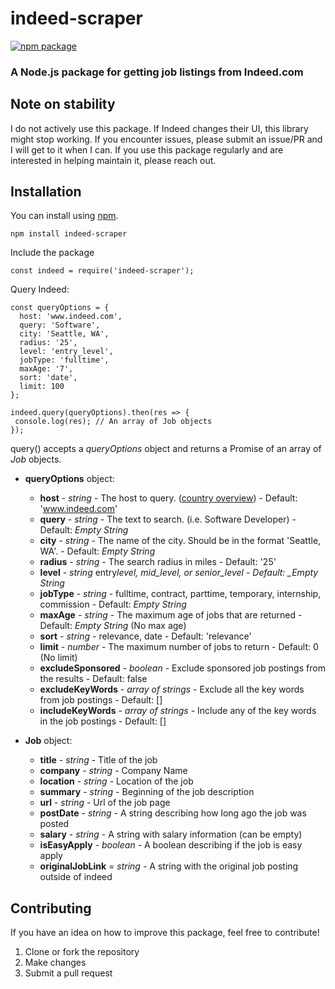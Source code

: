 # indeed-scraper

[![npm package](https://nodei.co/npm/indeed-scraper.png?downloads=true&downloadRank=true&stars=true)](https://nodei.co/npm/indeed-scraper/)

### A Node.js package for getting job listings from Indeed.com

## Note on stability

I do not actively use this package. If Indeed changes their UI, this library might stop working. If you encounter issues, please submit an issue/PR and I will get to it when I can. If you use this package regularly and are interested in helping maintain it, please reach out.

## Installation

You can install using [npm](https://www.npmjs.com/package/indeed-scraper).

```
npm install indeed-scraper
```

Include the package

```
const indeed = require('indeed-scraper');
```

Query Indeed:

```
const queryOptions = {
  host: 'www.indeed.com',
  query: 'Software',
  city: 'Seattle, WA',
  radius: '25',
  level: 'entry_level',
  jobType: 'fulltime',
  maxAge: '7',
  sort: 'date',
  limit: 100
};

indeed.query(queryOptions).then(res => {
 console.log(res); // An array of Job objects
});
```

query() accepts a _queryOptions_ object and returns a Promise of an array of _Job_ objects.

- **queryOptions** object:
  - **host** - *string* - The host to query. ([country overview](https://www.indeed.com/worldwide)) - Default: 'www.indeed.com'
  - **query** - _string_ - The text to search. (i.e. Software Developer) - Default: _Empty String_
  - **city** - *string* - The name of the city. Should be in the format 'Seattle, WA'. - Default: *Empty String*
  - **radius** - _string_ - The search radius in miles - Default: '25'
  - **level** - *string* entry*level, mid_level, or senior_level - Default: \_Empty String*
  - **jobType** - _string_ - fulltime, contract, parttime, temporary, internship, commission - Default: _Empty String_
  - **maxAge** - *string* - The maximum age of jobs that are returned - Default: *Empty String* (No max age)
  - **sort** - _string_ - relevance, date - Default: 'relevance'
  - **limit** - *number* - The maximum number of jobs to return - Default: 0 (No limit)
  - **excludeSponsored** - _boolean_ - Exclude sponsored job postings from the results - Default: false
  - **excludeKeyWords** - *array of strings* - Exclude all the key words from job postings - Default: []
  - **includeKeyWords** - *array of strings* - Include any of the key words in the job postings - Default: []

- **Job** object:
  - **title** - *string* - Title of the job
  - **company** - _string_ - Company Name
  - **location** - *string* - Location of the job
  - **summary** - _string_ - Beginning of the job description
  - **url** - *string* - Url of the job page
  - **postDate** - _string_ - A string describing how long ago the job was posted
  - **salary** - *string* - A string with salary information (can be empty)
  - **isEasyApply** - _boolean_ - A boolean describing if the job is easy apply
  - **originalJobLink** = *string* - A string with the original job posting outside of indeed

## Contributing

If you have an idea on how to improve this package, feel free to contribute!

1. Clone or fork the repository
2. Make changes
3. Submit a pull request
